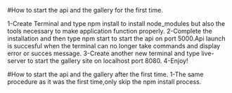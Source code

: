 #How to start the api and the gallery for the first time.

1-Create Terminal and type npm install to install node_modules but also the tools necessary to make application function properly.
2-Complete the installation and then type npm start to start the api on port 5000.Api launch is succesful when the terminal can no longer take commands and display error or succes message.
3-Create another new terminal and type live-server to start the gallery site on localhost port 8080.
4-Enjoy!

#How to start the api and the gallery after the first time.
1-The same procedure as it was the first time,only skip the npm install process.
